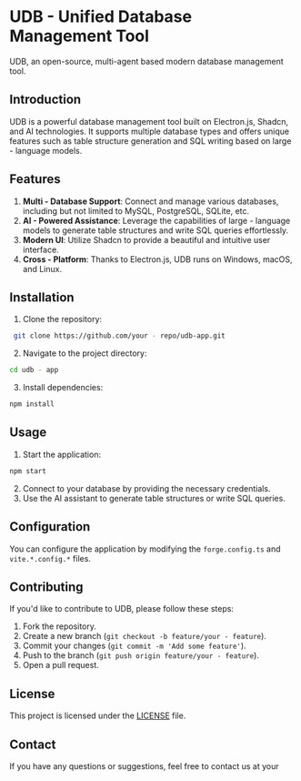 # UDB - Unified Database Management Tool
UDB, an open-source, multi-agent based modern database management tool.
## Introduction
UDB is a powerful database management tool built on Electron.js, Shadcn, and AI technologies. It supports multiple database types and offers unique features such as table structure generation and SQL writing based on large - language models.

## Features
1. **Multi - Database Support**: Connect and manage various databases, including but not limited to MySQL, PostgreSQL, SQLite, etc.
2. **AI - Powered Assistance**: Leverage the capabilities of large - language models to generate table structures and write SQL queries effortlessly.
3. **Modern UI**: Utilize Shadcn to provide a beautiful and intuitive user interface.
4. **Cross - Platform**: Thanks to Electron.js, UDB runs on Windows, macOS, and Linux.

## Installation
1. Clone the repository:
```bash
 git clone https://github.com/your - repo/udb-app.git
```
2. Navigate to the project directory:
```bash
cd udb - app
```
3. Install dependencies:
```bash
npm install
```

## Usage
1. Start the application:
```bash
npm start
```
2. Connect to your database by providing the necessary credentials.
3. Use the AI assistant to generate table structures or write SQL queries.

## Configuration
You can configure the application by modifying the `forge.config.ts` and `vite.*.config.*` files.

## Contributing
If you'd like to contribute to UDB, please follow these steps:
1. Fork the repository.
2. Create a new branch (`git checkout -b feature/your - feature`).
3. Commit your changes (`git commit -m 'Add some feature'`).
4. Push to the branch (`git push origin feature/your - feature`).
5. Open a pull request.

## License
This project is licensed under the [LICENSE](LICENSE) file.

## Contact
If you have any questions or suggestions, feel free to contact us at your

